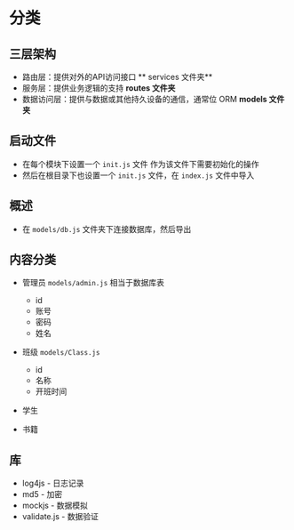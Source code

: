 # 分类

## 三层架构

+ 路由层：提供对外的API访问接口 ** services 文件夹**
+ 服务层：提供业务逻辑的支持 **routes 文件夹**
+ 数据访问层：提供与数据或其他持久设备的通信，通常位 ORM **models 文件夹**

## 启动文件

+ 在每个模块下设置一个 `init.js` 文件 作为该文件下需要初始化的操作
+ 然后在根目录下也设置一个 `init.js` 文件，在 `index.js` 文件中导入

## 概述

+ 在 `models/db.js` 文件夹下连接数据库，然后导出

## 内容分类

+ 管理员 `models/admin.js` 相当于数据库表

  + id
  + 账号
  + 密码
  + 姓名

+ 班级 `models/Class.js`

  + id
  + 名称
  + 开班时间

+ 学生


+ 书籍

## 库

+ log4js - 日志记录
+ md5 - 加密
+ mockjs - 数据模拟
+ validate.js - 数据验证



